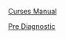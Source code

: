 [Curses Manual](http://invisible-island.net/ncurses/man/ncurses.3x.html)

[Pre Diagnostic](https://drive.google.com/open?id=1jaZ-bXqAjHpJlbfF2MSzI20CwpCKoEku)
